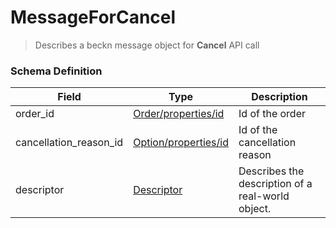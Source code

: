 MessageForCancel
=======

>Describes a beckn message object for **Cancel** API call

### Schema Definition


|**Field**|**Type**|**Description**|
|---------|--------|---------------|
|order_id| [Order/properties/id](/Core/Latest/02_Schemas/order) | Id of the order
|cancellation_reason_id| [Option/properties/id](/Core/Latest/02_Schemas/option) | Id of the cancellation reason
|descriptor| [Descriptor](/Core/Latest/02_Schemas/descriptor) | Describes the description of a real-world object.
